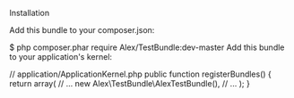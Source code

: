 
Installation

Add this bundle to your composer.json:

  $ php composer.phar require Alex/TestBundle:dev-master
Add this bundle to your application's kernel:

  // application/ApplicationKernel.php
  public function registerBundles()
  {
      return array(
          // ...
          new Alex\TestBundle\AlexTestBundle(),
          // ...
      );
  }
